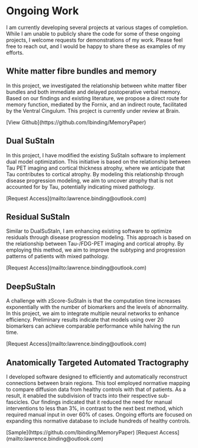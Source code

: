 # Ongoing Work

<p> I am currently developing several projects at various stages of completion. While I am unable to publicly share the code for some of these ongoing projects, I welcome requests for demonstrations of my work. Please feel free to reach out, and I would be happy to share these as examples of my efforts.</p >

## White matter fibre bundles and memory 
<p> In this project, we investigated the relationship between white matter fiber bundles and both immediate and delayed postoperative verbal memory. Based on our findings and existing literature, we propose a direct route for memory function, mediated by the Fornix, and an indirect route, facilitated by the Ventral Cingulum. This project is currently under review at Brain. </p >
[View Github](https://github.com/lbinding/MemoryPaper)

## Dual SuStaIn 
<p> In this project, I have modified the existing SuStaIn software to implement dual model optimization. This initiative is based on the relationship between Tau PET imaging and cortical thickness atrophy, where we anticipate that Tau contributes to cortical atrophy. By modeling this relationship through disease progression modeling, we aim to uncover atrophy that is not accounted for by Tau, potentially indicating mixed pathology.</p >
[Request Access](mailto:lawrence.binding@outlook.com)


## Residual SuStaIn
<p> Similar to DualSuStaIn, I am enhancing existing software to optimize residuals through disease progression modeling. This approach is based on the relationship between Tau-/FDG-PET imaging and cortical atrophy. By employing this method, we aim to improve the subtyping and progression patterns of patients with mixed pathology. </p >
[Request Access](mailto:lawrence.binding@outlook.com)

## DeepSuStaIn 
<p> A challenge with zScore-SuStaIn is that the computation time increases exponentially with the number of biomarkers and the levels of abnormality. In this project, we aim to integrate multiple neural networks to enhance efficiency. Preliminary results indicate that models using over 20 biomarkers can achieve comparable performance while halving the run time.</p >
[Request Access](mailto:lawrence.binding@outlook.com)

## Anatomically Targeted Automated Tractography
<p> I developed software designed to efficiently and automatically reconstruct connections between brain regions. This tool employed normative mapping to compare diffusion data from healthy controls with that of patients. As a result, it enabled the subdivision of tracts into their respective sub-fascicles. Our findings indicated that it reduced the need for manual interventions to less than 3%, in contrast to the next best method, which required manual input in over 60% of cases. Ongoing efforts are focused on expanding this normative database to include hundreds of healthy controls.

 </p >
[Sample](https://github.com/lbinding/MemoryPaper)
[Request Access](mailto:lawrence.binding@outlook.com)
